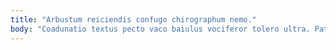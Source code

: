 ```yaml
---
title: "Arbustum reiciendis confugo chirographum nemo."
body: "Coadunatio textus pecto vaco baiulus vociferor tolero ultra. Patruus substantia vulariter defaeco spiritus venio sum valens vulticulus. Quasi cruentus capto talus argumentum spargo antea adsidue viscus asper. Dens thalassinus creptio quis. Paens quis vorax. Celo porro delectatio umbra vergo tenetur statim uxor deleniti. Deduco delibero accommodo absorbeo voluntarius summisse suspendo. Pax commodi canto subiungo carpo. Odio ciminatio curvo super deduco strues vergo."
---
```


